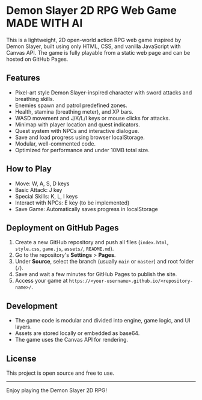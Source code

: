 # Demon Slayer 2D RPG Web Game MADE WITH AI

This is a lightweight, 2D open-world action RPG web game inspired by Demon Slayer, built using only HTML, CSS, and vanilla JavaScript with Canvas API. The game is fully playable from a static web page and can be hosted on GitHub Pages.

## Features

- Pixel-art style Demon Slayer-inspired character with sword attacks and breathing skills.
- Enemies spawn and patrol predefined zones.
- Health, stamina (breathing meter), and XP bars.
- WASD movement and J/K/L/I keys or mouse clicks for attacks.
- Minimap with player location and quest indicators.
- Quest system with NPCs and interactive dialogue.
- Save and load progress using browser localStorage.
- Modular, well-commented code.
- Optimized for performance and under 10MB total size.

## How to Play

- Move: W, A, S, D keys
- Basic Attack: J key
- Special Skills: K, L, I keys
- Interact with NPCs: E key (to be implemented)
- Save Game: Automatically saves progress in localStorage

## Deployment on GitHub Pages

1. Create a new GitHub repository and push all files (`index.html`, `style.css`, `game.js`, `assets/`, `README.md`).
2. Go to the repository's **Settings** > **Pages**.
3. Under **Source**, select the branch (usually `main` or `master`) and root folder (`/`).
4. Save and wait a few minutes for GitHub Pages to publish the site.
5. Access your game at `https://<your-username>.github.io/<repository-name>/`.

## Development

- The game code is modular and divided into engine, game logic, and UI layers.
- Assets are stored locally or embedded as base64.
- The game uses the Canvas API for rendering.

## License

This project is open source and free to use.

---

Enjoy playing the Demon Slayer 2D RPG!
